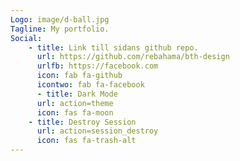 ```yaml
---
Logo: image/d-ball.jpg
Tagline: My portfolio.
Social:
    - title: Link till sidans github repo.
      url: https://github.com/rebahama/bth-design
      urlfb: https://facebook.com
      icon: fab fa-github
      icontwo: fab fa-facebook
      - title: Dark Mode
      url: action=theme
      icon: fas fa-moon
    - title: Destroy Session
      url: action=session_destroy
      icon: fas fa-trash-alt
---
```

